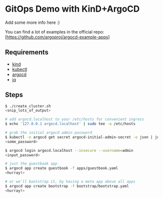 # GitOps Demo with KinD+ArgoCD

Add some more info here :)

You can find a lot of examples in the official repo: [https://github.com/argoproj/argocd-example-apps]

## Requirements

* [kind](https://github.com/kubernetes-sigs/kind)
* [kubectl](https://github.com/kubernetes/kubectl)
* [argocd](https://github.com/argoproj/argo-cd)
* [jq](https://github.com/stedolan/jq)

## Steps

```sh
$ ./create_cluster.sh
<snip_lots_of_output>

# add argocd.localhost to your /etc/hosts for convenient ingress
$ echo '127.0.0.1 argocd.localhost' | sudo tee -a /etc/hosts

# grab the initial argocd admin password
$ kubectl -n argocd get secret argocd-initial-admin-secret -o json | jq -r .data.password | base64 -d; echo
<some_password>

$ argocd login argocd.localhost --insecure --username=admin
<input_password>

# just the guestbook app
$ argocd app create guestbook -f apps/guestbook.yaml
<hurray!>

# or we'll bootstrap it, by having a meta app above all apps
$ argocd app create bootstrap -f bootstrap/bootstrap.yaml
<hurray!>

```
